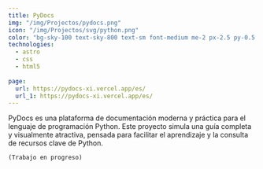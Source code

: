 ```yaml
---
title: PyDocs
img: "/img/Projectos/pydocs.png"
icon: "/img/Projectos/svg/python.png"
color: "bg-sky-100 text-sky-800 text-sm font-medium me-2 px-2.5 py-0.5 rounded dark:bg-sky-900 dark:text-sky-300"
technologies:
  - astro
  - css
  - html5
  
page:
  url: https://pydocs-xi.vercel.app/es/
  url_1: https://pydocs-xi.vercel.app/es/
---
```


PyDocs es una plataforma de documentación moderna y práctica para el lenguaje de programación Python. Este proyecto simula una guía completa y visualmente atractiva, pensada para facilitar el aprendizaje y la consulta de recursos clave de Python.

`(Trabajo en progreso)`